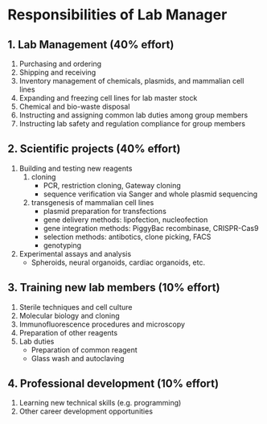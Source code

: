# Responsibilities of Lab Manager

## 1. Lab Management (40% effort)
1. Purchasing and ordering
2. Shipping and receiving
3. Inventory management of chemicals, plasmids, and mammalian cell lines
4. Expanding and freezing cell lines for lab master stock
5. Chemical and bio-waste disposal
6. Instructing and assigning common lab duties among group members
7. Instructing lab safety and regulation compliance for group members

## 2. Scientific projects (40% effort)
1. Building and testing new reagents
	1. cloning
		- PCR, restriction cloning, Gateway cloning
		- sequence verification via Sanger and whole plasmid sequencing
	2. transgenesis of mammalian cell lines
		- plasmid preparation for transfections
		- gene delivery methods: lipofection, nucleofection
		- gene integration methods: PiggyBac recombinase, CRISPR-Cas9
		- selection methods: antibotics, clone picking, FACS
		- genotyping
2. Experimental assays and analysis
	- Spheroids, neural organoids, cardiac organoids, etc.

## 3. Training new lab members (10% effort)
1. Sterile techniques and cell culture
2. Molecular biology and cloning
3. Immunofluorescence procedures and microscopy
4. Preparation of other reagents
5. Lab duties
	- Preparation of common reagent
	- Glass wash and autoclaving	
	
## 4. Professional development (10% effort)
1. Learning new technical skills (e.g. programming)
2. Other career development opportunities